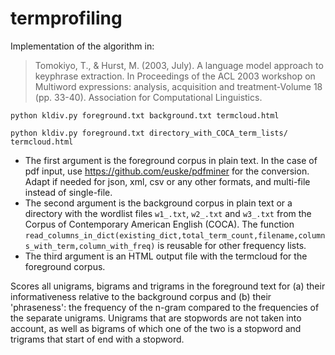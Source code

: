# termprofiling

Implementation of the algorithm in:
> Tomokiyo, T., & Hurst, M. (2003, July). A language model approach to keyphrase extraction. In Proceedings of the ACL 2003 workshop on Multiword expressions: analysis, acquisition and treatment-Volume 18 (pp. 33-40). Association for Computational Linguistics.

```
python kldiv.py foreground.txt background.txt termcloud.html

python kldiv.py foreground.txt directory_with_COCA_term_lists/ termcloud.html
```

* The first argument is the foreground corpus in plain text. In the case of pdf input, use https://github.com/euske/pdfminer for the conversion. Adapt if needed for json, xml, csv or any other formats, and multi-file instead of single-file. 
* The second argument is the background corpus in plain text or a directory with the wordlist files `w1_.txt`, `w2_.txt` and `w3_.txt` from the Corpus of Contemporary American English (COCA). The function `read_columns_in_dict(existing_dict,total_term_count,filename,columns_with_term,column_with_freq)` is reusable for other frequency lists.
* The third argument is an HTML output file with the termcloud for the foreground corpus.

Scores all unigrams, bigrams and trigrams in the foreground text for (a) their informativeness relative to the background corpus and (b) their 'phraseness': the frequency of the n-gram compared to the frequencies of the separate unigrams.
Unigrams that are stopwords are not taken into account, as well as bigrams of which one of the two is a stopword and trigrams that start of end with a stopword.
